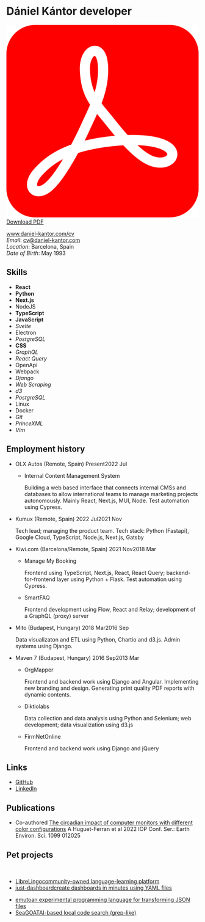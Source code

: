 # Dániel Kántor <span>developer</span>


<a class=top-button href="http://daniel-kantor.com/cv/cv_daniel_kantor_developer.pdf" download target="blank"><img src="pdf.svg"></img> Download PDF</a>

<div>

<div id="corner">

www.daniel-kantor.com/cv <br>
*Email*: cv@daniel-kantor.com <br>
*Location*: Barcelona, Spain <br>
*Date of Birth*: May 1993 <br>

</div>

<div>

## Skills

<div class="compact">

- **React**
- **Python**
- **Next.js**
- NodeJS
- **TypeScript**
- **JavaScript**
- *Svelte*
- <span>Electron</span>
- *PostgreSQL*
- **CSS**
- *GraphQL*
- *React Query*
- OpenApi
- Webpack
- *Django*
- *Web Scraping*
- *d3*
- *PostgreSQL*
- Linux
- Docker
- *Git*
- *PrinceXML*
- *Vim*

</div>


</div>

<div>


## Employment history
<div class="timeline">

- OLX Autos (Remote, Spain) <span class=time><span>Present</span><span class=end>2022 Jul</span></span>

    - Internal Content Management System

      Building a web based interface that connects internal CMSs and databases to allow international teams to manage marketing projects autonomously.
      Mainly React, Next.js, MUI, Node. Test automation using Cypress.


- Kumux (Remote, Spain) <span class=time><span>2022 Jul</span><span class=end>2021 Nov</span></span>

    Tech lead; managing the product team. Tech stack: Python (Fastapi), Google Cloud, TypeScript, Node.js, Next.js, Gatsby


- Kiwi.com (Barcelona/Remote, Spain) <span class=time><span>2021 Nov</span><span class=end>2018 Mar</span></span>

    - Manage My Booking

        Frontend using TypeScript, Next.js, React, React Query; backend-for-frontend layer using Python + Flask. Test automation using Cypress.

    - SmartFAQ

        Frontend development using Flow, React and Relay; development of a GraphQL (proxy) server

- Mito (Budapest, Hungary) <span class=time><span>2018 Mar</span><span class=end>2016 Sep</span></span>

    Data visualizaton and ETL using Python, Chartio and d3.js. Admin systems using Django.

- Maven 7 (Budapest, Hungary) <span class=time><span>2016 Sep</span><span class=end>2013 Mar</span></span>

    - OrgMapper

        Frontend and backend work using Django and Angular. Implementing new branding and design.
        Generating print quality PDF reports with dynamic contents.

    - Diktiolabs

        Data collection and data analysis using Python and Selenium; web development; data visualization using d3.js

    - FirmNetOnline
        
        Frontend and backend work using Django and jQuery

</div>

</div>

<div>

</div>



## Links


- <a href="https://github.com/kantord">GitHub</a>
- <a href="https://www.linkedin.com/in/dániel-kántor-b8975a39/">LinkedIn</a>


</div>

## Publications


- Co-authored <a href="https://iopscience.iop.org/article/10.1088/1755-1315/1099/1/012025/pdf">The circadian impact of computer monitors with different color configurations</a> A Huguet-Ferran et al 2022 IOP Conf. Ser.: Earth Environ. Sci. 1099 012025


<div>

## Pet projects

&nbsp;

<div class="cards">

- [<span class="img" style="background-image: url('librelingo.png');"></span><span>LibreLingo</span><span>community-owned language-learning platform</span>](https://github.com/LibreLingo)
- [<span class="img" style="background-image: url('just_dashboard.png');"></span><span>just-dashboard</span><span>create dashboards in minutes using YAML files</span>](https://kantord.github.io/just-dashboard/)

</div>

<div class="cards">

- [<span class="img" style="background-image: url('emuto.png');"></span><span>emuto</span><span>an experimental programming language for transforming JSON files</span>](https://kantord.github.io/emuto/)
- [<span class="img" style="background-image: url('seagoat.png');"></span><span>SeaGOAT</span><span>AI-based local code search (grep-like)</span>](https://github.com/kantord/SeaGOAT)

</div>



</div>


</div>

